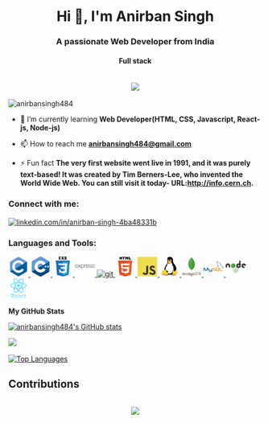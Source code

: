 <h1 align="center">Hi 👋, I'm Anirban Singh</h1>
<h3 align="center">A passionate Web Developer from India</h3>
<h4 align="center">Full stack</h4>

<br clear="both">
<div align="center">
  <img height="350" src="https://raw.githubusercontent.com/PolarBearGG/PolarBearGG/master/web-developer.gif"  />
</div>


<p align="left"> <img src="https://komarev.com/ghpvc/?username=anirbansingh484&label=Profile%20views&color=0e75b6&style=flat" alt="anirbansingh484" /> </p>

- 🌱 I’m currently learning **Web Developer(HTML, CSS, Javascript, React-js, Node-js)**

- 📫 How to reach me **anirbansingh484@gmail.com**

- ⚡ Fun fact **The very first website went live in 1991, and it was purely text-based! It was created by Tim Berners-Lee, who invented the World Wide Web. You can still visit it today- URL:http://info.cern.ch.**

<h3 align="left">Connect with me:</h3>
<p align="left">
<a href="https://linkedin.com/in/linkedin.com/in/anirban-singh-4ba48331b" target="blank"><img align="center" src="https://raw.githubusercontent.com/rahuldkjain/github-profile-readme-generator/master/src/images/icons/Social/linked-in-alt.svg" alt="linkedin.com/in/anirban-singh-4ba48331b" height="30" width="40" /></a>
</p>

<h3 align="left">Languages and Tools:</h3>
<p align="left"> <a href="https://www.cprogramming.com/" target="_blank" rel="noreferrer"> <img src="https://raw.githubusercontent.com/devicons/devicon/master/icons/c/c-original.svg" alt="c" width="40" height="40"/> </a> <a href="https://www.w3schools.com/cpp/" target="_blank" rel="noreferrer"> <img src="https://raw.githubusercontent.com/devicons/devicon/master/icons/cplusplus/cplusplus-original.svg" alt="cplusplus" width="40" height="40"/> </a> <a href="https://www.w3schools.com/css/" target="_blank" rel="noreferrer"> <img src="https://raw.githubusercontent.com/devicons/devicon/master/icons/css3/css3-original-wordmark.svg" alt="css3" width="40" height="40"/> </a> <a href="https://expressjs.com" target="_blank" rel="noreferrer"> <img src="https://raw.githubusercontent.com/devicons/devicon/master/icons/express/express-original-wordmark.svg" alt="express" width="40" height="40"/> </a> <a href="https://git-scm.com/" target="_blank" rel="noreferrer"> <img src="https://www.vectorlogo.zone/logos/git-scm/git-scm-icon.svg" alt="git" width="40" height="40"/> </a> <a href="https://www.w3.org/html/" target="_blank" rel="noreferrer"> <img src="https://raw.githubusercontent.com/devicons/devicon/master/icons/html5/html5-original-wordmark.svg" alt="html5" width="40" height="40"/> </a> <a href="https://developer.mozilla.org/en-US/docs/Web/JavaScript" target="_blank" rel="noreferrer"> <img src="https://raw.githubusercontent.com/devicons/devicon/master/icons/javascript/javascript-original.svg" alt="javascript" width="40" height="40"/> </a> <a href="https://www.linux.org/" target="_blank" rel="noreferrer"> <img src="https://raw.githubusercontent.com/devicons/devicon/master/icons/linux/linux-original.svg" alt="linux" width="40" height="40"/> </a> <a href="https://www.mongodb.com/" target="_blank" rel="noreferrer"> <img src="https://raw.githubusercontent.com/devicons/devicon/master/icons/mongodb/mongodb-original-wordmark.svg" alt="mongodb" width="40" height="40"/> </a> <a href="https://www.mysql.com/" target="_blank" rel="noreferrer"> <img src="https://raw.githubusercontent.com/devicons/devicon/master/icons/mysql/mysql-original-wordmark.svg" alt="mysql" width="40" height="40"/> </a> <a href="https://nodejs.org" target="_blank" rel="noreferrer"> <img src="https://raw.githubusercontent.com/devicons/devicon/master/icons/nodejs/nodejs-original-wordmark.svg" alt="nodejs" width="40" height="40"/> </a> <a href="https://reactjs.org/" target="_blank" rel="noreferrer"> <img src="https://raw.githubusercontent.com/devicons/devicon/master/icons/react/react-original-wordmark.svg" alt="react" width="40" height="40"/> </a> </p>


<b>My GitHub Stats</b>

<a href="http://www.github.com/anirbansingh484"><img src="https://github-readme-stats.vercel.app/api?username=anirbansingh484&show_icons=true&hide=&count_private=true&title_color=3382ed&text_color=10b981&icon_color=10b981&bg_color=1c1917&hide_border=true&show_icons=true" alt="anirbansingh484's GitHub stats" /></a>

<a href="http://www.github.com/anirbansingh484"><img src="https://github-readme-streak-stats.herokuapp.com/?user=anirbansingh484&stroke=10b981&background=1c1917&ring=3382ed&fire=3382ed&currStreakNum=10b981&currStreakLabel=3382ed&sideNums=10b981&sideLabels=10b981&dates=10b981&hide_border=true" /></a>

<a href="https://github.com/anirbansingh484" align="left"><img src="https://github-readme-stats.vercel.app/api/top-langs/?username=anirbansingh484&langs_count=10&title_color=3382ed&text_color=10b981&icon_color=10b981&bg_color=1c1917&hide_border=true&locale=en&custom_title=Top%20%Languages" alt="Top Languages" /></a>

<div align="center">
  <h2 align="left">Contributions<h2>
  <img height="250" src="https://miro.medium.com/v2/resize:fit:1358/1*PlyeRxCFLCbP8cL7uuVt5g.gif"  />
</div>
